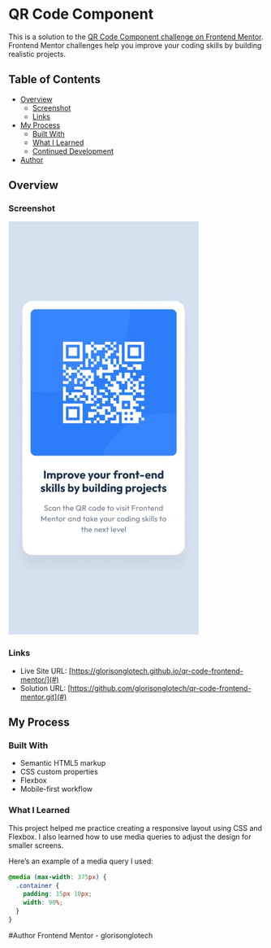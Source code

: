 # QR Code Component

This is a solution to the [QR Code Component challenge on Frontend Mentor](https://www.frontendmentor.io/challenges/qr-code-component-iux_sIO_H). Frontend Mentor challenges help you improve your coding skills by building realistic projects.

## Table of Contents

- [Overview](#overview)
  - [Screenshot](#screenshot)
  - [Links](#links)
- [My Process](#my-process)
  - [Built With](#built-with)
  - [What I Learned](#what-i-learned)
  - [Continued Development](#continued-development)
- [Author](#author)

## Overview

### Screenshot

![Screenshot of the QR Code Component](./design/mobile-design.jpg)

### Links

- Live Site URL: [https://glorisonglotech.github.io/qr-code-frontend-mentor/](#) <!-- Add your live site link here -->
- Solution URL: [https://github.com/glorisonglotech/qr-code-frontend-mentor.git](#) <!-- Add your solution link here -->

## My Process

### Built With

- Semantic HTML5 markup
- CSS custom properties
- Flexbox
- Mobile-first workflow

### What I Learned

This project helped me practice creating a responsive layout using CSS and Flexbox. I also learned how to use media queries to adjust the design for smaller screens.

Here’s an example of a media query I used:

```css
@media (max-width: 375px) {
  .container {
    padding: 15px 10px;
    width: 90%;
  }
}
```



#Author
Frontend Mentor - glorisonglotech 
